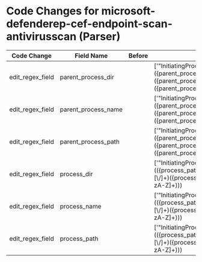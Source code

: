 # Code Changes for microsoft-defenderep-cef-endpoint-scan-antivirusscan (Parser)

| Code Change | Field Name | Before | After |
|-------------|------------|--------|-------|
| edit_regex_field | parent_process_dir |  | ['"InitiatingProcessParentFileName":"({parent_process_path}({parent_process_dir}[^"]+?[\\\/]+)?({parent_process_name}[^"\\\/]+))"'] |
| edit_regex_field | parent_process_name |  | ['"InitiatingProcessParentFileName":"({parent_process_path}({parent_process_dir}[^"]+?[\\\/]+)?({parent_process_name}[^"\\\/]+))"'] |
| edit_regex_field | parent_process_path |  | ['"InitiatingProcessParentFileName":"({parent_process_path}({parent_process_dir}[^"]+?[\\\/]+)?({parent_process_name}[^"\\\/]+))"'] |
| edit_regex_field | process_dir |  | ['"InitiatingProcessFolderPath":\s*"(({process_path}({process_dir}[^"]+?[\\\/]+)({process_name}[^"\\\/]+(\.[a-zA-Z]+)))|({=process_dir}[^"]+))"'] |
| edit_regex_field | process_name |  | ['"InitiatingProcessFolderPath":\s*"(({process_path}({process_dir}[^"]+?[\\\/]+)({process_name}[^"\\\/]+(\.[a-zA-Z]+)))|({=process_dir}[^"]+))"', 'InitiatingProcessFileName"+:\s*"+({process_name}[\w\.\-]+)"'] |
| edit_regex_field | process_path |  | ['"InitiatingProcessFolderPath":\s*"(({process_path}({process_dir}[^"]+?[\\\/]+)({process_name}[^"\\\/]+(\.[a-zA-Z]+)))|({=process_dir}[^"]+))"'] |